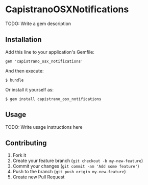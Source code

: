 # CapistranoOSXNotifications

TODO: Write a gem description

## Installation

Add this line to your application's Gemfile:

    gem 'capistrano_osx_notifications'

And then execute:

    $ bundle

Or install it yourself as:

    $ gem install capistrano_osx_notifications

## Usage

TODO: Write usage instructions here

## Contributing

1. Fork it
2. Create your feature branch (`git checkout -b my-new-feature`)
3. Commit your changes (`git commit -am 'Add some feature'`)
4. Push to the branch (`git push origin my-new-feature`)
5. Create new Pull Request
